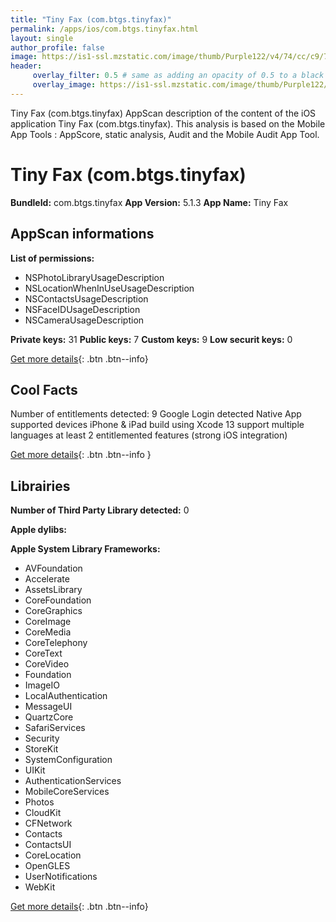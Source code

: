 ```yaml
---
title: "Tiny Fax (com.btgs.tinyfax)"
permalink: /apps/ios/com.btgs.tinyfax.html
layout: single
author_profile: false
image: https://is1-ssl.mzstatic.com/image/thumb/Purple122/v4/74/cc/c9/74ccc93b-aa94-a97f-93fd-87a8aa63ee9d/AppIcon-0-0-1x_U007emarketing-0-0-0-10-0-0-sRGB-0-0-0-GLES2_U002c0-512MB-85-220-0-0.png/512x512bb.jpg
header: 
     overlay_filter: 0.5 # same as adding an opacity of 0.5 to a black background
     overlay_image: https://is1-ssl.mzstatic.com/image/thumb/Purple122/v4/74/cc/c9/74ccc93b-aa94-a97f-93fd-87a8aa63ee9d/AppIcon-0-0-1x_U007emarketing-0-0-0-10-0-0-sRGB-0-0-0-GLES2_U002c0-512MB-85-220-0-0.png/512x512bb.jpg
---
```

Tiny Fax (com.btgs.tinyfax) AppScan description of the content of the iOS application Tiny Fax (com.btgs.tinyfax). This analysis is based on the Mobile App Tools : AppScore, static analysis, Audit and the Mobile Audit App Tool.

# Tiny Fax (com.btgs.tinyfax)

**BundleId:** com.btgs.tinyfax
**App Version:** 5.1.3
**App Name:** Tiny Fax


## AppScan informations 

**List of permissions:** 
- NSPhotoLibraryUsageDescription
- NSLocationWhenInUseUsageDescription
- NSContactsUsageDescription
- NSFaceIDUsageDescription
- NSCameraUsageDescription
  
  
**Private keys:** 31
**Public keys:** 7
**Custom keys:** 9
**Low securit keys:** 0
  
[Get more details](/pricing.html){: .btn .btn--info}

## Cool Facts

Number of entitlements detected: 9
Google Login detected
Native App
supported devices iPhone & iPad
build using Xcode 13
support multiple languages
at least 2 entitlemented features (strong iOS integration)
  
[Get more details](/pricing.html){: .btn .btn--info }

## Librairies 
**Number of Third Party Library detected:** 0


**Apple dylibs:**


**Apple System Library Frameworks:**
- AVFoundation
- Accelerate
- AssetsLibrary
- CoreFoundation
- CoreGraphics
- CoreImage
- CoreMedia
- CoreTelephony
- CoreText
- CoreVideo
- Foundation
- ImageIO
- LocalAuthentication
- MessageUI
- QuartzCore
- SafariServices
- Security
- StoreKit
- SystemConfiguration
- UIKit
- AuthenticationServices
- MobileCoreServices
- Photos
- CloudKit
- CFNetwork
- Contacts
- ContactsUI
- CoreLocation
- OpenGLES
- UserNotifications
- WebKit


  
[Get more details](/pricing.html){: .btn .btn--info}

